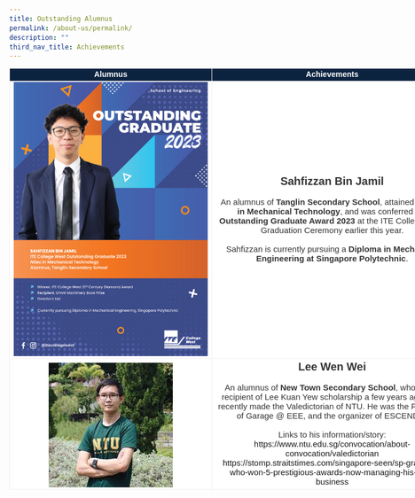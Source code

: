 ```yaml
---
title: Outstanding Alumnus
permalink: /about-us/permalink/
description: ""
third_nav_title: Achievements
---
```

<table class="tg" style="width:800px;border-collapse:collapse;table-layout:auto;border-color:#aaa;border-spacing:0;margin:0px;fixed">

<tbody><tr>
	<td style="width:350px;background-color:#0c2340;border-color:#efefef;border-style:solid;border-width:1px;color:#fff;font-family:Arial, sans-serif;font-size:14px;font-weight:bold;overflow:hidden;text-align:center;vertical-align:top;word-break:normal">Alumnus</td>

<td style="background-color:#0c2340;border-color:#efefef;border-style:solid;border-width:1px;color:#fff;font-family:Arial, sans-serif;font-size:14px;font-weight:bold;overflow:hidden;text-align:center;vertical-align:top;word-break:normal">Achievements</td>	
</tr>
	
<tr>
	<td style="background-color:#fff;border-color:#efefef;border-style:solid;border-width:1px;color:#333;font-family:Arial, sans-serif;font-size:14px;font-weight:bold;overflow:hidden;text-align:center;vertical-align:middle;word-break:normal">
		<img align="middle" style="margin-top:0px" src="/images/Outstanding%20Alumnus/230928%20sahfizzan%20bin%20jamil%20oa.png">
	</td>
	<td style="background-color:#fff;border-color:#efefef;border-style:solid;border-width:1px;color:#333;font-family:Arial, sans-serif;font-size:15px;font-weight:normal;overflow:hidden;text-align:center;vertical-align:middle;word-break:normal">
		<b style="font-size:20px">Sahfizzan Bin Jamil</b>
		<br><br>An alumnus of <b>Tanglin Secondary School</b>, attained a <b>Nitec in Mechanical Technology</b>, and was conferred the <b>Outstanding Graduate Award 2023</b> at the ITE College West Graduation Ceremony earlier this year.
		<br><br>Sahfizzan is currently pursuing a <b>Diploma in Mechanical Engineering at Singapore Polytechnic</b>.
	</td>
</tr>
	
<tr>
	<td style="background-color:#fff;border-color:#efefef;border-style:solid;border-width:1px;color:#333;font-family:Arial, sans-serif;font-size:14px;font-weight:bold;overflow:hidden;text-align:center;vertical-align:middle;word-break:normal">
		<img align="middle" style="margin-top:5px" src="/images/Outstanding%20Alumnus/230928%20lee%20wen%20wei.jpg">
	</td>
	<td style="background-color:#fff;border-color:#efefef;border-style:solid;border-width:1px;color:#333;font-family:Arial, sans-serif;font-size:15px;font-weight:normal;overflow:hidden;text-align:center;vertical-align:middle;word-break:normal">
		<b style="font-size:20px">Lee Wen Wei</b>
		<br><br>An alumnus of <b>New Town Secondary School</b>, who was a recipient of Lee Kuan Yew scholarship a few years ago, was recently made the Valedictorian of NTU.  He was the President of Garage @ EEE, and the organizer of ESCENDO.
		<br><br>Links to his information/story:
		<br><a>https://www.ntu.edu.sg/convocation/about-convocation/valedictorian
		</a>
		<br><a>https://stomp.straitstimes.com/singapore-seen/sp-graduate-who-won-5-prestigious-awards-now-managing-his-own-business
		</a></td>
</tr></tbody></table>